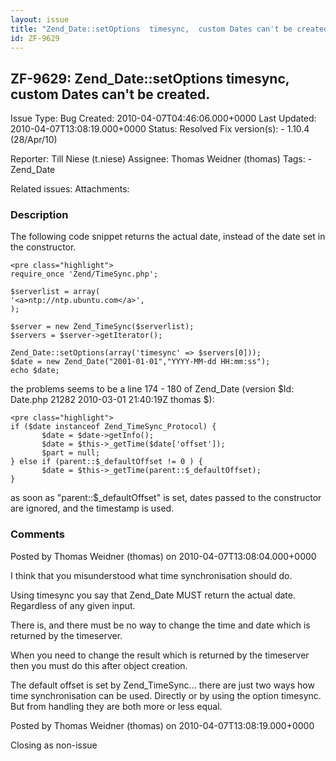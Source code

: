 ```yaml
---
layout: issue
title: "Zend_Date::setOptions  timesync,  custom Dates can't be created."
id: ZF-9629
---
```


ZF-9629: Zend\_Date::setOptions timesync, custom Dates can't be created.
------------------------------------------------------------------------

 Issue Type: Bug Created: 2010-04-07T04:46:06.000+0000 Last Updated: 2010-04-07T13:08:19.000+0000 Status: Resolved Fix version(s): - 1.10.4 (28/Apr/10)
 
 Reporter:  Till Niese (t.niese)  Assignee:  Thomas Weidner (thomas)  Tags: - Zend\_Date
 
 Related issues: 
 Attachments: 
### Description

The following code snippet returns the actual date, instead of the date set in the constructor.

 
    <pre class="highlight">
    require_once 'Zend/TimeSync.php';
    
    $serverlist = array(
    '<a>ntp://ntp.ubuntu.com</a>',
    );
    
    $server = new Zend_TimeSync($serverlist);
    $servers = $server->getIterator();
    
    Zend_Date::setOptions(array('timesync' => $servers[0]));
    $date = new Zend_Date("2001-01-01","YYYY-MM-dd HH:mm:ss");
    echo $date;


the problems seems to be a line 174 - 180 of Zend\_Date (version $Id: Date.php 21282 2010-03-01 21:40:19Z thomas $):

 
    <pre class="highlight">
    if ($date instanceof Zend_TimeSync_Protocol) {
           $date = $date->getInfo();
           $date = $this->_getTime($date['offset']);
           $part = null;
    } else if (parent::$_defaultOffset != 0 ) {
           $date = $this->_getTime(parent::$_defaultOffset);
    }


as soon as "parent::$\_defaultOffset" is set, dates passed to the constructor are ignored, and the timestamp is used.

 

 

### Comments

Posted by Thomas Weidner (thomas) on 2010-04-07T13:08:04.000+0000

I think that you misunderstood what time synchronisation should do.

Using timesync you say that Zend\_Date MUST return the actual date. Regardless of any given input.

There is, and there must be no way to change the time and date which is returned by the timeserver.

When you need to change the result which is returned by the timeserver then you must do this after object creation.

The default offset is set by Zend\_TimeSync... there are just two ways how time synchronisation can be used. Directly or by using the option timesync. But from handling they are both more or less equal.

 

 

Posted by Thomas Weidner (thomas) on 2010-04-07T13:08:19.000+0000

Closing as non-issue

 

 
